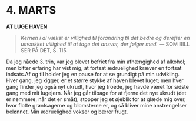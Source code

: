 # 4. MARTS

**AT LUGE HAVEN**

> *Kernen i al vækst er villighed til forandring til det bedre og derefter en usvækket villighed til at tage det ansvar, der følger med.*
> — SOM BILL SER PÅ DET, S. 115

Da jeg nåede 3. trin, var jeg blevet befriet fra min afhængighed af alkohol; men bitter erfaring har vist mig, at fortsat ædruelighed kræver en fortsat indsats.Af og til holder jeg en pause for at se grundigt på min udvikling. Hver gang, jeg kigger, er et større stykke af haven blevet luget; men hver gang finder jeg også nyt ukrudt, hvor jeg troede, jeg havde været for sidste gang med mit lugejern. Når jeg går tilbage for at fjerne det nye ukrudt (det er nemmere, når det er småt), stopper jeg et øjeblik for at glæde mig over, hvor flotte grøntsagerne og blomsterne er, og så bliver mine anstrengelser belønnet. Min ædruelighed vokser og bærer frugt.
